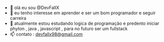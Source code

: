 - 👋 olá eu sou @DevFallX
- 👀 eu tenho interesse em aprender e ser um bom programador e seguir carreira 
- 🌱 atualmente estou estudando logica de programação e predento iniciar phyton , java , javascript , para no futuro ser um fullstack
- 📫 contato : devfallx98@gmail.com

<!---
DevFallX/DevFallX is a ✨ special ✨ repository because its `README.md` (this file) appears on your GitHub profile.
You can click the Preview link to take a look at your changes.
--->
